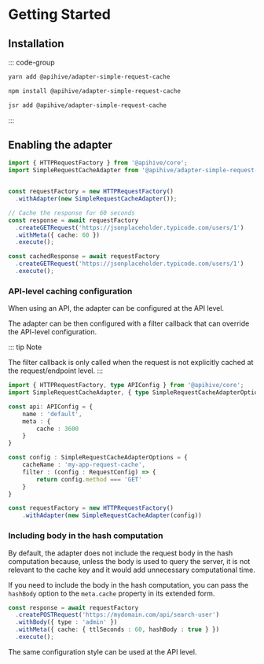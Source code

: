 # Getting Started

## Installation

::: code-group
```bash [yarn]
yarn add @apihive/adapter-simple-request-cache
```

```bash [npm]
npm install @apihive/adapter-simple-request-cache
```

```bash [jsr]
jsr add @apihive/adapter-simple-request-cache
```
:::

## Enabling the adapter

```ts
import { HTTPRequestFactory } from '@apihive/core';
import SimpleRequestCacheAdapter from '@apihive/adapter-simple-request-cache';


const requestFactory = new HTTPRequestFactory()
  .withAdapter(new SimpleRequestCacheAdapter());

// Cache the response for 60 seconds
const response = await requestFactory
  .createGETRequest('https://jsonplaceholder.typicode.com/users/1')
  .withMeta({ cache: 60 })
  .execute();

const cachedResponse = await requestFactory
  .createGETRequest('https://jsonplaceholder.typicode.com/users/1')
  .execute();
```


### API-level caching configuration
When using an API, the adapter can be configured at the API level.

The adapter can be then configured with a filter callback that can override the API-level configuration.

::: tip Note

The filter callback is only called when the request is not explicitly cached at the request/endpoint level.
:::

```ts
import { HTTPRequestFactory, type APIConfig } from '@apihive/core';
import SimpleRequestCacheAdapter, { type SimpleRequestCacheAdapterOptions } from '@apihive/adapter-simple-request-cache';

const api: APIConfig = {
    name : 'default',
    meta : {
        cache : 3600
    }
}

const config : SimpleRequestCacheAdapterOptions = {
    cacheName : 'my-app-request-cache',
    filter : (config : RequestConfig) => {
        return config.method === 'GET'
    }
}

const requestFactory = new HTTPRequestFactory()
    .withAdapter(new SimpleRequestCacheAdapter(config))

```

### Including body in the hash computation

By default, the adapter does not include the request body in the hash computation because, unless the body is used to query the server, it is not relevant to the cache key and it would add unnecessary computational time.

If you need to include the body in the hash computation, you can pass the `hashBody` option to the `meta.cache` property in its extended form.

```ts
const response = await requestFactory
  .createPOSTRequest('https://mydomain.com/api/search-user')
  .withBody({ type : 'admin' })
  .withMeta({ cache: { ttlSeconds : 60, hashBody : true } })
  .execute();
```

The same configuration style can be used at the API level.



